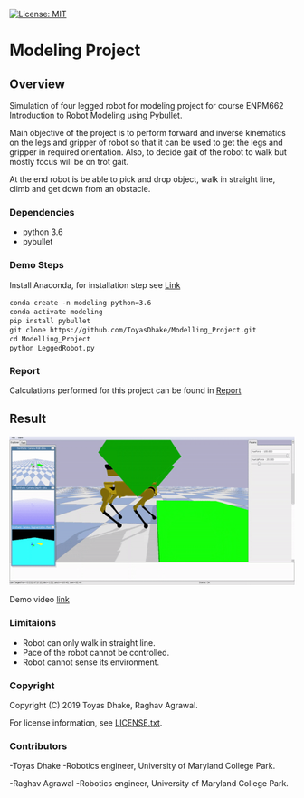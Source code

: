 [![License: MIT](https://img.shields.io/badge/License-MIT-green.svg)](https://github.com/ToyasDhake/Modelling_Project/blob/master/LICENSE.txt)

# Modeling Project

## Overview

Simulation of four legged robot for modeling project for course ENPM662 
Introduction to Robot Modeling using Pybullet.

Main objective of the project is to perform forward and inverse kinematics on the legs and gripper
 of robot so that it can be used to get the legs and gripper in required orientation. Also, to 
 decide gait of the robot to walk but mostly focus will be on trot gait.

At the end robot is be able to pick and drop object, walk in straight line, climb and get down from an obstacle.


### Dependencies

- python 3.6 
- pybullet

### Demo Steps

Install Anaconda, for installation step see [Link](https://docs.anaconda.com/anaconda/install/)
```
conda create -n modeling python=3.6
conda activate modeling
pip install pybullet
git clone https://github.com/ToyasDhake/Modelling_Project.git
cd Modelling_Project
python LeggedRobot.py
```
### Report

Calculations performed for this project can be found in [Report](Final_Project_Toyas_Dhake.pdf)

## Result

![](robot.gif)

Demo video [link](https://youtu.be/5Cuo5MBtMlU)

### Limitaions

- Robot can only walk in straight line.
- Pace of the robot cannot be controlled.
- Robot cannot sense its environment.

### Copyright

Copyright (C) 2019 Toyas Dhake, Raghav Agrawal.

For license information, see [LICENSE.txt](LICENSE.txt).

### Contributors

-Toyas Dhake
-Robotics engineer, University of Maryland College Park.

-Raghav Agrawal
-Robotics engineer, University of Maryland College Park.
